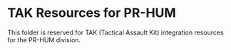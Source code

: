 # TAK Resources for PR-HUM

This folder is reserved for TAK (Tactical Assault Kit) integration resources for the PR-HUM division.
